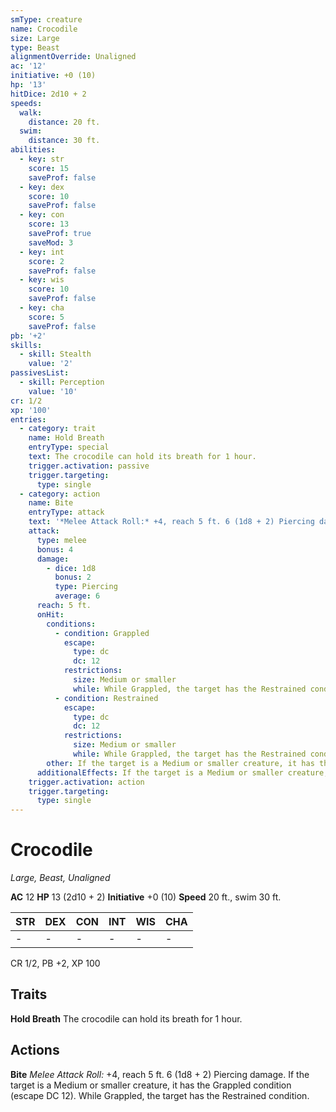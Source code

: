 ```yaml
---
smType: creature
name: Crocodile
size: Large
type: Beast
alignmentOverride: Unaligned
ac: '12'
initiative: +0 (10)
hp: '13'
hitDice: 2d10 + 2
speeds:
  walk:
    distance: 20 ft.
  swim:
    distance: 30 ft.
abilities:
  - key: str
    score: 15
    saveProf: false
  - key: dex
    score: 10
    saveProf: false
  - key: con
    score: 13
    saveProf: true
    saveMod: 3
  - key: int
    score: 2
    saveProf: false
  - key: wis
    score: 10
    saveProf: false
  - key: cha
    score: 5
    saveProf: false
pb: '+2'
skills:
  - skill: Stealth
    value: '2'
passivesList:
  - skill: Perception
    value: '10'
cr: 1/2
xp: '100'
entries:
  - category: trait
    name: Hold Breath
    entryType: special
    text: The crocodile can hold its breath for 1 hour.
    trigger.activation: passive
    trigger.targeting:
      type: single
  - category: action
    name: Bite
    entryType: attack
    text: '*Melee Attack Roll:* +4, reach 5 ft. 6 (1d8 + 2) Piercing damage. If the target is a Medium or smaller creature, it has the Grappled condition (escape DC 12). While Grappled, the target has the Restrained condition.'
    attack:
      type: melee
      bonus: 4
      damage:
        - dice: 1d8
          bonus: 2
          type: Piercing
          average: 6
      reach: 5 ft.
      onHit:
        conditions:
          - condition: Grappled
            escape:
              type: dc
              dc: 12
            restrictions:
              size: Medium or smaller
              while: While Grappled, the target has the Restrained condition
          - condition: Restrained
            escape:
              type: dc
              dc: 12
            restrictions:
              size: Medium or smaller
              while: While Grappled, the target has the Restrained condition
        other: If the target is a Medium or smaller creature, it has the Grappled condition (escape DC 12). While Grappled, the target has the Restrained condition.
      additionalEffects: If the target is a Medium or smaller creature, it has the Grappled condition (escape DC 12). While Grappled, the target has the Restrained condition.
    trigger.activation: action
    trigger.targeting:
      type: single
---
```


# Crocodile
*Large, Beast, Unaligned*

**AC** 12
**HP** 13 (2d10 + 2)
**Initiative** +0 (10)
**Speed** 20 ft., swim 30 ft.

| STR | DEX | CON | INT | WIS | CHA |
| --- | --- | --- | --- | --- | --- |
| - | - | - | - | - | - |

CR 1/2, PB +2, XP 100

## Traits

**Hold Breath**
The crocodile can hold its breath for 1 hour.

## Actions

**Bite**
*Melee Attack Roll:* +4, reach 5 ft. 6 (1d8 + 2) Piercing damage. If the target is a Medium or smaller creature, it has the Grappled condition (escape DC 12). While Grappled, the target has the Restrained condition.
